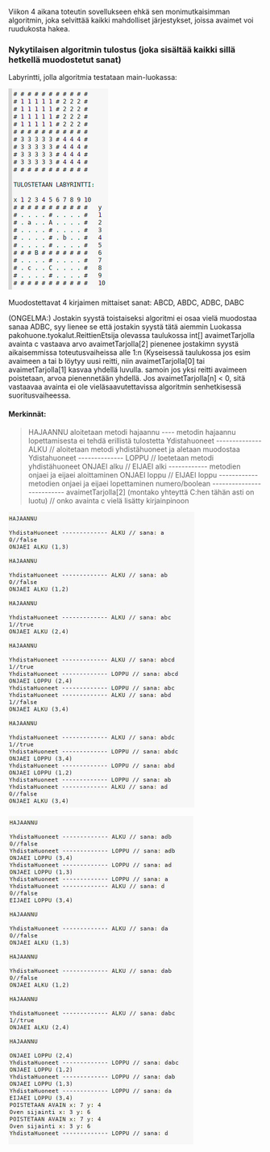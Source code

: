 Viikon 4 aikana toteutin sovellukseen ehkä sen monimutkaisimman algoritmin, joka selvittää kaikki mahdolliset järjestykset, joissa avaimet voi ruudukosta hakea. 

### Nykytilaisen algoritmin tulostus (joka sisältää kaikki sillä hetkellä muodostetut sanat)

Labyrintti, jolla algoritmia testataan main-luokassa: 

![Kuva 1](https://raw.githubusercontent.com/Hipsterisiili/Pakohuone/master/Dokumentointikansio/Kuvat/Ohjelman_syote_viikko2.png)

Muodostettavat 4 kirjaimen mittaiset sanat: ABCD, ABDC, ADBC, DABC

(ONGELMA:)
Jostakin syystä toistaiseksi algoritmi ei osaa vielä muodostaa sanaa ADBC, syy lienee se että jostakin syystä tätä aiemmin Luokassa pakohuone.tyokalut.ReittienEtsija olevassa taulukossa int[] avaimetTarjolla avainta c vastaava arvo avaimetTarjolla[2] pienenee jostakimn syystä aikaisemmissa toteutusvaiheissa alle 1:n (Kyseisessä taulukossa jos esim avaimeen a tai b löytyy uusi reitti, niin avaimetTarjolla[0] tai avaimetTarjolla[1] kasvaa yhdellä luvulla. samoin jos yksi reitti avaimeen poistetaan, arvoa pienennetään yhdellä. Jos avaimetTarjolla[n] < 0, sitä vastaavaa avainta ei ole vieläsaavutettavissa algoritmin senhetkisessä suoritusvaiheessa.

#### Merkinnät: 
> HAJAANNU aloitetaan metodi hajaannu ---- metodin hajaannu lopettamisesta ei tehdä erillistä tulostetta
> Ydistahuoneet -------------- ALKU // aloitetaan metodi yhdistähuoneet ja aletaan muodostaa
> Ydistahuoneet -------------- LOPPU // loetetaan metodi yhdistähuoneet
> ONJAEI alku // EIJAEI alki ------------ metodien onjaei ja eijaei aloittaminen
> ONJAEI loppu // EIJAEI loppu ------------ metodien onjaei ja eijaei lopettaminen
> numero/boolean -------------------------- avaimetTarjolla[2] (montako yhteyttä C:hen tähän asti on luotu) // onko avainta c vielä lisätty kirjainpinoon

![Osa1](https://github.com/Hipsterisiili/Pakohuone/blob/master/Dokumentointikansio/Kuvat/vko4Syote1.jpg)

![Osa1](https://github.com/Hipsterisiili/Pakohuone/blob/master/Dokumentointikansio/Kuvat/vko4Syote.jpg)

